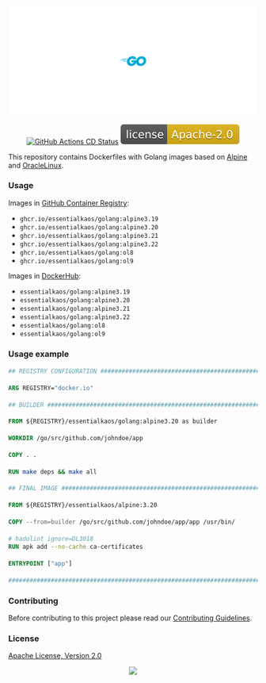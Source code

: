<p align="center"><a href="#readme"><img src=".github/images/card.svg"/></a></p>

<p align="center">
  <a href="https://kaos.sh/w/golang/cd"><img src="https://kaos.sh/w/golang/cd.svg" alt="GitHub Actions CD Status" /></a>
  <a href="#license"><img src=".github/images/license.svg"/></a>
</p>

This repository contains Dockerfiles with Golang images based on [Alpine](https://www.alpinelinux.org) and [OracleLinux](https://www.oracle.com/linux/).

### Usage

Images in [GitHub Container Registry](https://kaos.sh/p/golang):

- `ghcr.io/essentialkaos/golang:alpine3.19`
- `ghcr.io/essentialkaos/golang:alpine3.20`
- `ghcr.io/essentialkaos/golang:alpine3.21`
- `ghcr.io/essentialkaos/golang:alpine3.22`
- `ghcr.io/essentialkaos/golang:ol8`
- `ghcr.io/essentialkaos/golang:ol9`

Images in [DockerHub](https://kaos.sh/d/golang):

- `essentialkaos/golang:alpine3.19`
- `essentialkaos/golang:alpine3.20`
- `essentialkaos/golang:alpine3.21`
- `essentialkaos/golang:alpine3.22`
- `essentialkaos/golang:ol8`
- `essentialkaos/golang:ol9`

### Usage example

```dockerfile
## REGISTRY CONFIGURATION ######################################################

ARG REGISTRY="docker.io"

## BUILDER #####################################################################

FROM ${REGISTRY}/essentialkaos/golang:alpine3.20 as builder

WORKDIR /go/src/github.com/johndoe/app

COPY . .

RUN make deps && make all

## FINAL IMAGE #################################################################

FROM ${REGISTRY}/essentialkaos/alpine:3.20

COPY --from=builder /go/src/github.com/johndoe/app/app /usr/bin/

# hadolint ignore=DL3018
RUN apk add --no-cache ca-certificates

ENTRYPOINT ["app"]

################################################################################
```

### Contributing

Before contributing to this project please read our [Contributing Guidelines](https://github.com/essentialkaos/contributing-guidelines#contributing-guidelines).

### License

[Apache License, Version 2.0](http://www.apache.org/licenses/LICENSE-2.0)

<p align="center"><a href="https://essentialkaos.com"><img src="https://gh.kaos.st/ekgh.svg"/></a></p>
